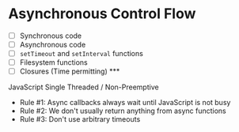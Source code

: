 # Asynchronous Control Flow

 - [ ]  Synchronous code
 - [ ]  Asynchronous code
 - [ ]  `setTimeout` and `setInterval` functions
 - [ ]  Filesystem functions
 - [ ]  Closures (Time permitting) ***

JavaScript Single Threaded / Non-Preemptive

* Rule #1: Async callbacks always wait until JavaScript is not busy
* Rule #2: We don't usually return anything from async functions
* Rule #3: Don't use arbitrary timeouts
